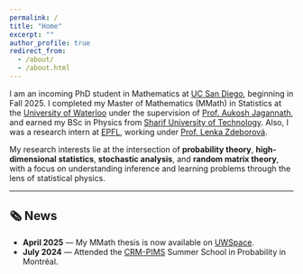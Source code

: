 ```yaml
---
permalink: /
title: "Home"
excerpt: ""
author_profile: true
redirect_from: 
  - /about/
  - /about.html
---
```


I am an incoming PhD student in Mathematics at [UC San Diego](https://ucsd.edu/), beginning in Fall 2025. I completed my Master of Mathematics (MMath) in Statistics at the [University of Waterloo](https://uwaterloo.ca/) under the supervision of [Prof. Aukosh Jagannath](https://aukosh.github.io/), and earned my BSc in Physics from [Sharif University of Technology](https://en.sharif.ir/). Also, I was a research intern at [EPFL](https://www.epfl.ch/en/), working under [Prof. Lenka Zdeborová](https://people.epfl.ch/lenka.zdeborova/?lang=en).

My research interests lie at the intersection of **probability theory**, **high-dimensional statistics**, **stochastic analysis**, and **random matrix theory**, with a focus on understanding inference and learning problems through the lens of statistical physics.

---

## 🗞️ News

- **April 2025** — My MMath thesis is now available on [UWSpace](https://hdl.handle.net/10012/21642).
- **July 2024** — Attended the [CRM-PIMS](https://personal.math.ubc.ca/~angel/ssprob24/) Summer School in Probability in Montréal.

